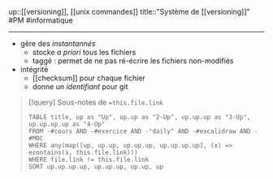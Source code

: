 up::[[versioning]], [[unix commandes]]
title::"Système de [[versioning]]"
#PM #informatique

----

 - gère des _instantannés_
     - stocke _a priori_ tous les fichiers 
     - taggé : permet de ne pas ré-écrire les fichiers non-modifiés
 - intégrité
     - [[checksum]] pour chaque fichier 
     - donne un _identifiant_ pour git



> [!query] Sous-notes de `=this.file.link`
> ```dataview
> TABLE title, up as "Up", up.up as "2-Up", up.up.up as "3-Up", up.up.up.up as "4-Up"
> FROM -#cours AND -#exercice AND -"daily" AND -#excalidraw AND -#MOC
> WHERE any(map([up, up.up, up.up.up, up.up.up.up], (x) => econtains(x, this.file.link)))
> WHERE file.link != this.file.link
> SORT up.up.up.up, up.up.up, up.up, up
> ```


